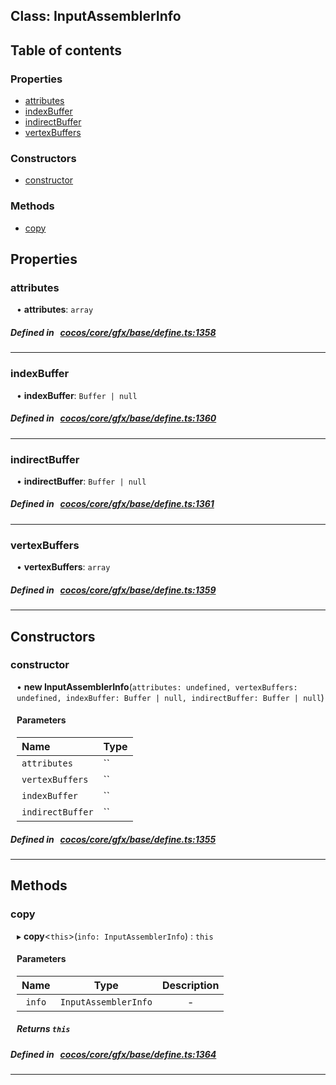 
## Class: InputAssemblerInfo





<div class="table-of-content">
<h2>Table of contents</h2>


### Properties

- [ attributes](#attributes)
- [ indexBuffer](#indexBuffer)
- [ indirectBuffer](#indirectBuffer)
- [ vertexBuffers](#vertexBuffers)

### Constructors

- [ constructor](#constructor)

### Methods

- [ copy](#copy)
</div>

## Properties


### attributes
<div style="margin-left: 10px;">




•  **attributes**:
`array` 
</div>

##### Defined in &nbsp;   [cocos/core/gfx/base/define.ts:1358](https://github.com/cocos-creator/engine/blob/c7bf6b8a9/cocos/core/gfx/base/define.ts#L1358)&nbsp;


___


### indexBuffer
<div style="margin-left: 10px;">




•  **indexBuffer**:
`Buffer | null` 
</div>

##### Defined in &nbsp;   [cocos/core/gfx/base/define.ts:1360](https://github.com/cocos-creator/engine/blob/c7bf6b8a9/cocos/core/gfx/base/define.ts#L1360)&nbsp;


___


### indirectBuffer
<div style="margin-left: 10px;">




•  **indirectBuffer**:
`Buffer | null` 
</div>

##### Defined in &nbsp;   [cocos/core/gfx/base/define.ts:1361](https://github.com/cocos-creator/engine/blob/c7bf6b8a9/cocos/core/gfx/base/define.ts#L1361)&nbsp;


___


### vertexBuffers
<div style="margin-left: 10px;">




•  **vertexBuffers**:
`array` 
</div>

##### Defined in &nbsp;   [cocos/core/gfx/base/define.ts:1359](https://github.com/cocos-creator/engine/blob/c7bf6b8a9/cocos/core/gfx/base/define.ts#L1359)&nbsp;


___

<!---->
## Constructors


### constructor
<div style="margin-left: 10px;">

• **new InputAssemblerInfo**(`attributes: undefined, vertexBuffers: undefined, indexBuffer: Buffer | null, indirectBuffer: Buffer | null`)

#### Parameters

| Name | Type |
| :------ | :------ |
| `attributes` | `` |
| `vertexBuffers` | `` |
| `indexBuffer` | `` |
| `indirectBuffer` | `` |
</div>

##### Defined in &nbsp;   [cocos/core/gfx/base/define.ts:1355](https://github.com/cocos-creator/engine/blob/c7bf6b8a9/cocos/core/gfx/base/define.ts#L1355)&nbsp;


---

<!---->
## Methods

### copy

<div style="margin-left: 10px;">

▸   **copy**<`this`\>(`info: InputAssemblerInfo`) : `this`



#### Parameters

| Name | Type | Description |
| :------: | :------: | :------: |
| `info` | `InputAssemblerInfo` | - |


##### Returns `this`
</div>

##### Defined in &nbsp;   [cocos/core/gfx/base/define.ts:1364](https://github.com/cocos-creator/engine/blob/c7bf6b8a9/cocos/core/gfx/base/define.ts#L1364)&nbsp;
___
<!---->




